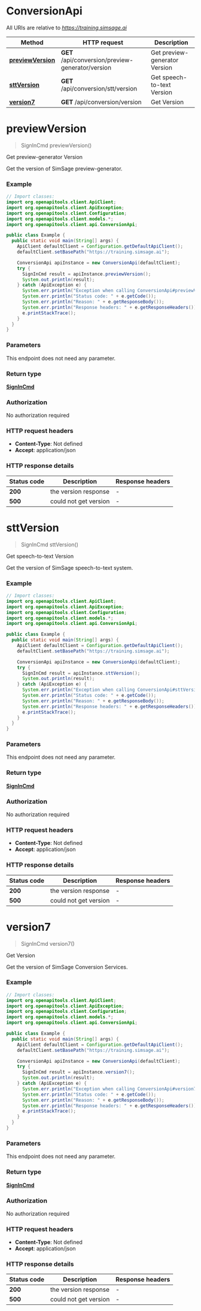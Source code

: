# ConversionApi

All URIs are relative to *https://training.simsage.ai*

| Method | HTTP request | Description |
|------------- | ------------- | -------------|
| [**previewVersion**](ConversionApi.md#previewVersion) | **GET** /api/conversion/preview-generator/version | Get preview-generator Version |
| [**sttVersion**](ConversionApi.md#sttVersion) | **GET** /api/conversion/stt/version | Get speech-to-text Version |
| [**version7**](ConversionApi.md#version7) | **GET** /api/conversion/version | Get Version |


<a id="previewVersion"></a>
# **previewVersion**
> SignInCmd previewVersion()

Get preview-generator Version

Get the version of SimSage preview-generator.

### Example
```java
// Import classes:
import org.openapitools.client.ApiClient;
import org.openapitools.client.ApiException;
import org.openapitools.client.Configuration;
import org.openapitools.client.models.*;
import org.openapitools.client.api.ConversionApi;

public class Example {
  public static void main(String[] args) {
    ApiClient defaultClient = Configuration.getDefaultApiClient();
    defaultClient.setBasePath("https://training.simsage.ai");

    ConversionApi apiInstance = new ConversionApi(defaultClient);
    try {
      SignInCmd result = apiInstance.previewVersion();
      System.out.println(result);
    } catch (ApiException e) {
      System.err.println("Exception when calling ConversionApi#previewVersion");
      System.err.println("Status code: " + e.getCode());
      System.err.println("Reason: " + e.getResponseBody());
      System.err.println("Response headers: " + e.getResponseHeaders());
      e.printStackTrace();
    }
  }
}
```

### Parameters
This endpoint does not need any parameter.

### Return type

[**SignInCmd**](SignInCmd.md)

### Authorization

No authorization required

### HTTP request headers

 - **Content-Type**: Not defined
 - **Accept**: application/json

### HTTP response details
| Status code | Description | Response headers |
|-------------|-------------|------------------|
| **200** | the version response |  -  |
| **500** | could not get version |  -  |

<a id="sttVersion"></a>
# **sttVersion**
> SignInCmd sttVersion()

Get speech-to-text Version

Get the version of SimSage speech-to-text system.

### Example
```java
// Import classes:
import org.openapitools.client.ApiClient;
import org.openapitools.client.ApiException;
import org.openapitools.client.Configuration;
import org.openapitools.client.models.*;
import org.openapitools.client.api.ConversionApi;

public class Example {
  public static void main(String[] args) {
    ApiClient defaultClient = Configuration.getDefaultApiClient();
    defaultClient.setBasePath("https://training.simsage.ai");

    ConversionApi apiInstance = new ConversionApi(defaultClient);
    try {
      SignInCmd result = apiInstance.sttVersion();
      System.out.println(result);
    } catch (ApiException e) {
      System.err.println("Exception when calling ConversionApi#sttVersion");
      System.err.println("Status code: " + e.getCode());
      System.err.println("Reason: " + e.getResponseBody());
      System.err.println("Response headers: " + e.getResponseHeaders());
      e.printStackTrace();
    }
  }
}
```

### Parameters
This endpoint does not need any parameter.

### Return type

[**SignInCmd**](SignInCmd.md)

### Authorization

No authorization required

### HTTP request headers

 - **Content-Type**: Not defined
 - **Accept**: application/json

### HTTP response details
| Status code | Description | Response headers |
|-------------|-------------|------------------|
| **200** | the version response |  -  |
| **500** | could not get version |  -  |

<a id="version7"></a>
# **version7**
> SignInCmd version7()

Get Version

Get the version of SimSage Conversion Services.

### Example
```java
// Import classes:
import org.openapitools.client.ApiClient;
import org.openapitools.client.ApiException;
import org.openapitools.client.Configuration;
import org.openapitools.client.models.*;
import org.openapitools.client.api.ConversionApi;

public class Example {
  public static void main(String[] args) {
    ApiClient defaultClient = Configuration.getDefaultApiClient();
    defaultClient.setBasePath("https://training.simsage.ai");

    ConversionApi apiInstance = new ConversionApi(defaultClient);
    try {
      SignInCmd result = apiInstance.version7();
      System.out.println(result);
    } catch (ApiException e) {
      System.err.println("Exception when calling ConversionApi#version7");
      System.err.println("Status code: " + e.getCode());
      System.err.println("Reason: " + e.getResponseBody());
      System.err.println("Response headers: " + e.getResponseHeaders());
      e.printStackTrace();
    }
  }
}
```

### Parameters
This endpoint does not need any parameter.

### Return type

[**SignInCmd**](SignInCmd.md)

### Authorization

No authorization required

### HTTP request headers

 - **Content-Type**: Not defined
 - **Accept**: application/json

### HTTP response details
| Status code | Description | Response headers |
|-------------|-------------|------------------|
| **200** | the version response |  -  |
| **500** | could not get version |  -  |

